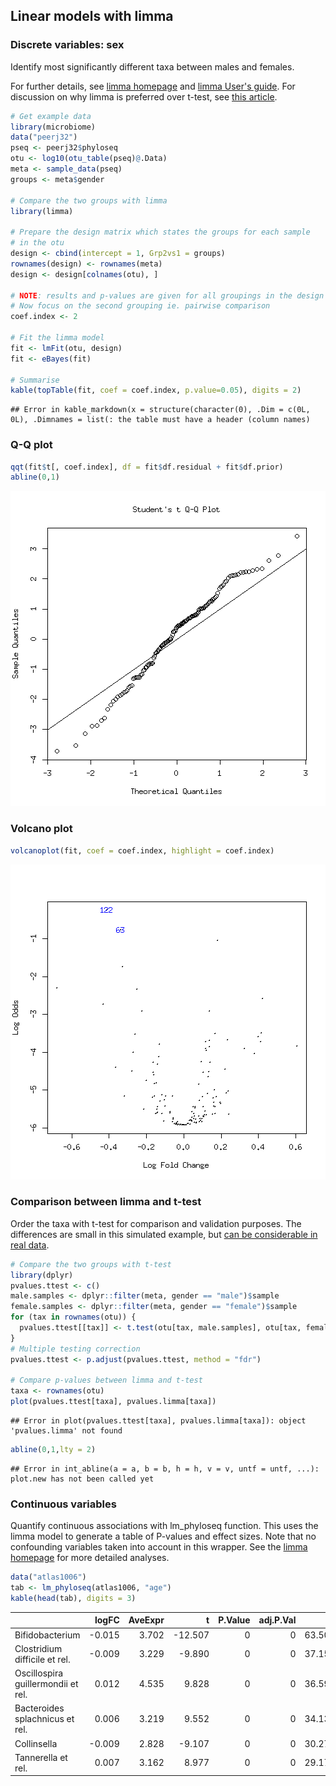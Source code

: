 ## Linear models with limma


### Discrete variables: sex

Identify most significantly different taxa between males and females.

For further details, see [limma
homepage](http://bioinf.wehi.edu.au/limma/) and [limma User's
guide](http://www.lcg.unam.mx/~lcollado/R/resources/limma-usersguide.pdf). For
discussion on why limma is preferred over t-test, see [this
article](http://www.plosone.org/article/info:doi/10.1371/journal.pone.0012336).


```r
# Get example data
library(microbiome)
data("peerj32")
pseq <- peerj32$phyloseq
otu <- log10(otu_table(pseq)@.Data)
meta <- sample_data(pseq)
groups <- meta$gender

# Compare the two groups with limma
library(limma)

# Prepare the design matrix which states the groups for each sample
# in the otu
design <- cbind(intercept = 1, Grp2vs1 = groups)
rownames(design) <- rownames(meta)
design <- design[colnames(otu), ]

# NOTE: results and p-values are given for all groupings in the design matrix
# Now focus on the second grouping ie. pairwise comparison
coef.index <- 2
     
# Fit the limma model
fit <- lmFit(otu, design)
fit <- eBayes(fit)

# Summarise 
kable(topTable(fit, coef = coef.index, p.value=0.05), digits = 2)
```

```
## Error in kable_markdown(x = structure(character(0), .Dim = c(0L, 0L), .Dimnames = list(: the table must have a header (column names)
```


### Q-Q plot



```r
qqt(fit$t[, coef.index], df = fit$df.residual + fit$df.prior)
abline(0,1)
```

![plot of chunk limma-qq](figure/limma-qq-1.png)

### Volcano plot


```r
volcanoplot(fit, coef = coef.index, highlight = coef.index)
```

![plot of chunk limma-volcano](figure/limma-volcano-1.png)



### Comparison between limma and t-test

Order the taxa with t-test for comparison and validation purposes. The
differences are small in this simulated example, but [can be
considerable in real
data](http://www.plosone.org/article/info:doi/10.1371/journal.pone.0012336).


```r
# Compare the two groups with t-test
library(dplyr)
pvalues.ttest <- c()
male.samples <- dplyr::filter(meta, gender == "male")$sample
female.samples <- dplyr::filter(meta, gender == "female")$sample
for (tax in rownames(otu)) {
  pvalues.ttest[[tax]] <- t.test(otu[tax, male.samples], otu[tax, female.samples])$p.value
}
# Multiple testing correction
pvalues.ttest <- p.adjust(pvalues.ttest, method = "fdr")

# Compare p-values between limma and t-test
taxa <- rownames(otu)
plot(pvalues.ttest[taxa], pvalues.limma[taxa])
```

```
## Error in plot(pvalues.ttest[taxa], pvalues.limma[taxa]): object 'pvalues.limma' not found
```

```r
abline(0,1,lty = 2)
```

```
## Error in int_abline(a = a, b = b, h = h, v = v, untf = untf, ...): plot.new has not been called yet
```

### Continuous variables

Quantify continuous associations with lm_phyloseq function. This uses
the limma model to generate a table of P-values and effect sizes. Note
that no confounding variables taken into account in this wrapper. See
the [limma homepage](http://bioinf.wehi.edu.au/limma/) for more
detailed analyses.


```r
data("atlas1006")
tab <- lm_phyloseq(atlas1006, "age")
kable(head(tab), digits = 3)
```



|                                   |  logFC| AveExpr|       t| P.Value| adj.P.Val|      B|
|:----------------------------------|------:|-------:|-------:|-------:|---------:|------:|
|Bifidobacterium                    | -0.015|   3.702| -12.507|       0|         0| 63.502|
|Clostridium difficile et rel.      | -0.009|   3.229|  -9.890|       0|         0| 37.157|
|Oscillospira guillermondii et rel. |  0.012|   4.535|   9.828|       0|         0| 36.594|
|Bacteroides splachnicus et rel.    |  0.006|   3.219|   9.552|       0|         0| 34.132|
|Collinsella                        | -0.009|   2.828|  -9.107|       0|         0| 30.273|
|Tannerella et rel.                 |  0.007|   3.162|   8.977|       0|         0| 29.175|


